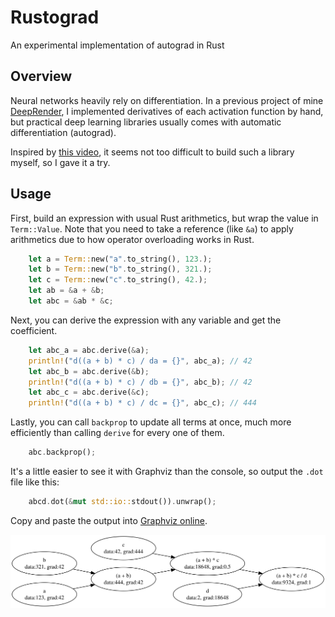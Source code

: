 # Rustograd

An experimental implementation of autograd in Rust

## Overview

Neural networks heavily rely on differentiation.
In a previous project of mine [DeepRender](https://github.com/msakuta/DeepRender), I implemented derivatives of each activation function by hand, but practical deep learning libraries usually comes with automatic differentiation (autograd).

Inspired by [this video](https://youtu.be/VMj-3S1tku0), it seems not too difficult to build such a library myself, so I gave it a try.

## Usage

First, build an expression with usual Rust arithmetics, but wrap the value in `Term::Value`.
Note that you need to take a reference (like `&a`) to apply arithmetics due to how operator overloading works in Rust.

```rust
    let a = Term::new("a".to_string(), 123.);
    let b = Term::new("b".to_string(), 321.);
    let c = Term::new("c".to_string(), 42.);
    let ab = &a + &b;
    let abc = &ab * &c;
```

Next, you can derive the expression with any variable and get the coefficient.

```rust
    let abc_a = abc.derive(&a);
    println!("d((a + b) * c) / da = {}", abc_a); // 42
    let abc_b = abc.derive(&b);
    println!("d((a + b) * c) / db = {}", abc_b); // 42
    let abc_c = abc.derive(&c);
    println!("d((a + b) * c) / dc = {}", abc_c); // 444
```

Lastly, you can call `backprop` to update all terms at once, much more efficiently than calling `derive` for every one of them.

```rust
    abc.backprop();
```

It's a little easier to see it with Graphviz than the console, so output the `.dot` file like this:

```rust
    abcd.dot(&mut std::io::stdout()).unwrap();
```

Copy and paste the output into [Graphviz online](https://dreampuf.github.io/GraphvizOnline).

![graphviz](graphviz.svg)
